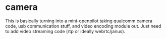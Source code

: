# camera

This is basically turning into a mini-openpilot taking qualcomm camera code, usb communication stuff, and video encoding module out. Just need to add video streaming code (rtp or ideally webrtc/janus).
